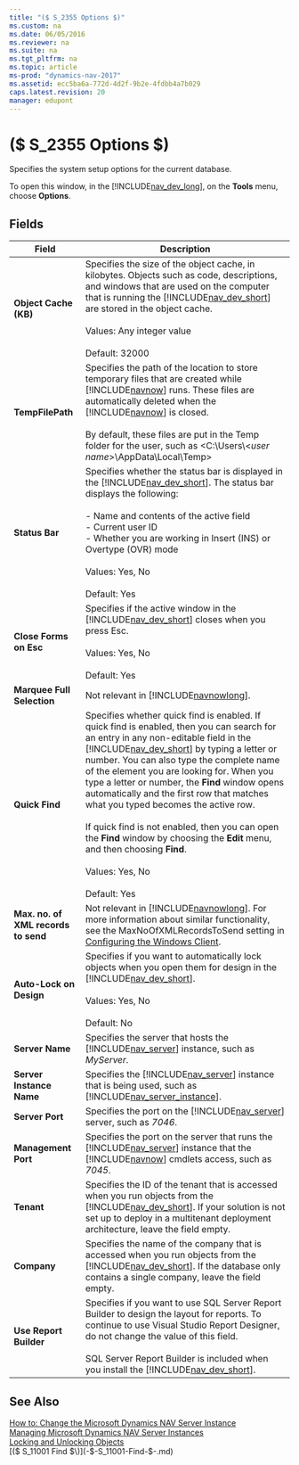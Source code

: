 ```yaml
---
title: "($ S_2355 Options $)"
ms.custom: na
ms.date: 06/05/2016
ms.reviewer: na
ms.suite: na
ms.tgt_pltfrm: na
ms.topic: article
ms-prod: "dynamics-nav-2017"
ms.assetid: ecc5ba6a-772d-4d2f-9b2e-4fdbb4a7b029
caps.latest.revision: 20
manager: edupont
---
```

# ($ S_2355 Options $)
Specifies the system setup options for the current database.  

 To open this window, in the [!INCLUDE[nav_dev_long](../includes/nav_dev_long_md.md)], on the **Tools** menu, choose **Options**.  

## Fields  

|Field|Description|  
|-----------|-----------------|  
|**Object Cache \(KB\)**|Specifies the size of the object cache, in kilobytes. Objects such as code, descriptions, and windows that are used on the computer that is running the [!INCLUDE[nav_dev_short](../includes/nav_dev_short_md.md)] are stored in the object cache.<br /><br /> Values: Any integer value<br /><br /> Default: 32000|  
|**TempFilePath**|Specifies the path of the location to store temporary files that are created while [!INCLUDE[navnow](../includes/navnow_md.md)] runs. These files are automatically deleted when the [!INCLUDE[navnow](../includes/navnow_md.md)] is closed.<br /><br /> By default, these files are put in the Temp folder for the user, such as \<C:\\Users\\\<*user name*>\\AppData\\Local\\Temp>|  
|**Status Bar**|Specifies whether the status bar is displayed in the [!INCLUDE[nav_dev_short](../includes/nav_dev_short_md.md)]. The status bar displays the following:<br /><br /> -   Name and contents of the active field<br />-   Current user ID<br />-   Whether you are working in Insert \(INS\) or Overtype \(OVR\) mode<br /><br /> Values: Yes, No<br /><br /> Default: Yes|  
|**Close Forms on Esc**|Specifies if the active window in the [!INCLUDE[nav_dev_short](../includes/nav_dev_short_md.md)] closes when you press Esc.<br /><br /> Values: Yes, No<br /><br /> Default: Yes|  
|**Marquee Full Selection**|Not relevant in [!INCLUDE[navnowlong](../includes/navnowlong_md.md)].|  
|**Quick Find**|Specifies whether quick find is enabled. If quick find is enabled, then you can search for an entry in any non-editable field in the [!INCLUDE[nav_dev_short](../includes/nav_dev_short_md.md)] by typing a letter or number. You can also type the complete name of the element you are looking for. When you type a letter or number, the **Find** window opens automatically and the first row that matches what you typed becomes the active row.<br /><br /> If quick find is not enabled, then you can open the **Find** window by choosing the **Edit** menu, and then choosing **Find**.<br /><br /> Values: Yes, No<br /><br /> Default: Yes|  
|**Max. no. of XML records to send**|Not relevant in [!INCLUDE[navnowlong](../includes/navnowlong_md.md)]. For more information about similar functionality, see the MaxNoOfXMLRecordsToSend setting in [Configuring the Windows Client](../Configuring-the-Windows-Client.md).|  
|**Auto-Lock on Design**|Specifies if you want to automatically lock objects when you open them for design in the [!INCLUDE[nav_dev_short](../includes/nav_dev_short_md.md)].<br /><br /> Values: Yes, No<br /><br /> Default: No|  
|**Server Name**|Specifies the server that hosts the [!INCLUDE[nav_server](../includes/nav_server_md.md)] instance, such as *MyServer*.|  
|**Server Instance Name**|Specifies the [!INCLUDE[nav_server](../includes/nav_server_md.md)] instance that is being used, such as [!INCLUDE[nav_server_instance](../includes/nav_server_instance_md.md)].|  
|**Server Port**|Specifies the port on the [!INCLUDE[nav_server](../includes/nav_server_md.md)] server, such as *7046*.|  
|**Management Port**|Specifies the port on the server that runs the [!INCLUDE[nav_server](../includes/nav_server_md.md)] instance that the [!INCLUDE[navnow](../includes/navnow_md.md)] cmdlets access, such as *7045*.|  
|**Tenant**|Specifies the ID of the tenant that is accessed when you run objects from the [!INCLUDE[nav_dev_short](../includes/nav_dev_short_md.md)]. If your solution is not set up to deploy in a multitenant deployment architecture, leave the field empty.|  
|**Company**|Specifies the name of the company that is accessed when you run objects from the [!INCLUDE[nav_dev_short](../includes/nav_dev_short_md.md)]. If the database only contains a single company, leave the field empty.|  
|**Use Report Builder**|Specifies if you want to use SQL Server Report Builder to design the layout for reports. To continue to use Visual Studio Report Designer, do not change the value of this field.<br /><br /> SQL Server Report Builder is included when you install the [!INCLUDE[nav_dev_short](../includes/nav_dev_short_md.md)].|  

## See Also  
 [How to: Change the Microsoft Dynamics NAV Server Instance](../How-to--Change-the-Microsoft-Dynamics-NAV-Server-Instance.md)   
 [Managing Microsoft Dynamics NAV Server Instances](../Managing-Microsoft-Dynamics-NAV-Server-Instances.md)   
 [Locking and Unlocking Objects](../Locking-and-Unlocking-Objects.md)   
 [\($ S\_11001 Find $\)](-$-S_11001-Find-$-.md)
